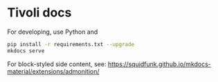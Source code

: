 # Tivoli docs

For developing, use Python and

```bash
pip install -r requirements.txt --upgrade
mkdocs serve
```

For block-styled side content, see: https://squidfunk.github.io/mkdocs-material/extensions/admonition/
